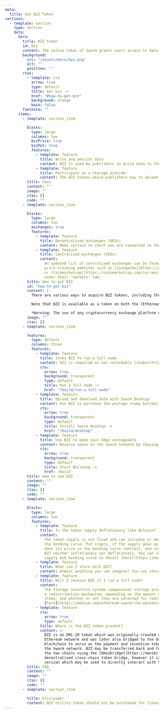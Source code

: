 ```yaml
---
meta:
  title: Get BZZ Token
sections:
  - template: section
    type: Section
    data:
      hero:
        title: BZZ token
        id: bzz
        content: The native token of Swarm grants users access to data relay and storage services while also serving as compensation for node operators who provide these services.
        background:
          src: "/assets/hero/bzz.png"
          alt: ""
          position: ""
        ctas:
          - template: cta
            arrow: true
            type: default
            title: Get bzz ->
            href: "#how-to-get-bzz"
            background: orange
            back: false
        footnote: ""
      items:
        - template: section_item

          blocks:
            type: large
            columns: two
            bzzPrice: true
            bzzPot: true
            features:
              - template: feature
                title: Write and persist data
                content: BZZ is used by publishers to write data to the Swarm network and have it stored securely for extended periods of time.
              - template: feature
                title: Participate as a storage provider
                content: The BZZ tokens which publishers pay to upload and store data on the Swarm network are redistributed to full node operators in exchange for the data storage services which they provide.
          title: Uses
          content: ""
          image: ""
          ctas: []
          code: ""
        - template: section_item

          blocks:
            type: large
            columns: two
            exchanges: true
            features:
              - template: feature
                title: Decentralised exchanges (DEXs)
                content: Make certain to check you are connected to the correct blockchain in your browser extension wallet (such as Metamask) when using any of these DEXes.
              - template: feature
                title: Centralised exchanges (CEXs)
                content:
                  An updated list of centralised exchanges can be found listed on
                  price-tracking websites such as [Coingecko](https://www.coingecko.com/en/coins/swarm#markets)
                  or [Coinmarketcap](https://coinmarketcap.com/currencies/ethereum-swarm/markets/)
                  under their ‘markets’ tab.
          title: How to get BZZ
          id: "how-to-get-bzz"
          content: |-
            There are various ways to acquire BZZ tokens, including through centralised custodial exchanges where BZZ can be traded for either fiat currency or cryptocurrency, and also through decentralised non-custodial exchanges and protocols where BZZ can be traded directly for other cryptocurrencies.

            Note that BZZ is available as a token on both the [Ethereum and Gnosis Chain blockchains](https://docs.ethswarm.org/docs/learn/tokens#swarm-ecosystem-tokens), however it is only the Gnosis version which can be used to [purchase postage stamp batches](https://docs.ethswarm.org/docs/develop/access-the-swarm/buy-a-stamp-batch) which are used for writing data to Swarm, and also used as [stake](https://docs.ethswarm.org/docs/bee/working-with-bee/staking) to operate a full node and earn BZZ for providing storage.

            *Warning: The use of any cryptocurrency exchange platform entails risks—it is vital to stay informed on the best practices in order avoid potential losses.*
          image: ""
          ctas: []
        - template: section_item

          features:
            type: default
            columns: three
            features:
              - template: feature
                title: Stake BZZ to run a full node
                content: BZZ is required as non-refundable [stake](https://docs.ethswarm.org/docs/bee/working-with-bee/staking) in order to operate a Swarm full node and become eligible for earning more BZZ in exchange for providing data storage services.
                cta:
                  arrow: true
                  background: transparent
                  type: default
                  title: Run a full node ->
                  href: "/build/run-a-full-node"
              - template: feature
                title: Upload and download data with Swarm Desktop
                content: Use BZZ to purchase the postage stamp batches which are used to pay for [publishing data on Swarm](https://docs.ethswarm.org/docs/desktop/upload-content). Install Swarm Desktop in order to [buy your first batch](https://docs.ethswarm.org/docs/desktop/postage-stamps) and get direct access to the Swarm P2P network.
                cta:
                  arrow: true
                  background: transparent
                  type: default
                  title: Install Swarm Desktop ->
                  href: "/build/desktop"
              - template: feature
                title: Use BZZ to make your dApp unstoppable
                content: Reserve space on the Swarm network by [buying postage stamp batches](https://docs.ethswarm.org/docs/learn/technology/contracts/postage-stamp) using BZZ so you can [host](https://docs.ethswarm.org/docs/develop/access-the-swarm/upload-a-directory) your censorship resistant decentralised application.
                cta:
                  arrow: true
                  background: transparent
                  type: default
                  title: Start Building ->
                  href: /build
          title: How to use BZZ
          content: ""
          image: ""
          ctas: []
          code: ""
        - template: section_item

          blocks:
            type: large
            columns: two
            features:
              - template: feature
                title: Is the token supply deflationary like Bitcoin?
                content:
                  The token supply is not fixed and can increase or decrease via
                  the bonding curve. Put simply, if the supply goes up by one token, so
                  does its price in the bonding curve contract, and vice versa. This makes
                  BZZ neither inflationary nor deflationary. You can read about Swarm’s
                  supply and bonding curve in detail [here](https://medium.com/ethereum-swarm/swarm-and-its-bzzaar-bonding-curve-ac2fa9889914).
              - template: feature
                title: What can I store with BZZ?
                content: Almost anything you can imagine! You can store and retrieve many types of data—from webpages, NFT metadata, archives, to database backups, streaming audio and video, and much more. You can get started with uploading data by [purchasing your first batch of stamps](https://docs.ethswarm.org/docs/develop/access-the-swarm/buy-a-stamp-batch).
              - template: feature
                title: Will I receive BZZ if I run a full node?
                content:
                  The storage incentive system compensates storage providers through
                  a redistribution mechanism, depending on the amount of BZZ tokens they
                  stake, and whether or not they are selected for redistribution. Read more about the incentive system
                  [here](https://medium.com/ethereum-swarm/the-mechanics-of-swarm-networks-storage-incentives-3bf68bf64ceb) and [here](https://docs.ethswarm.org/docs/bee/working-with-bee/staking#maximizing-staking-rewards).
              - template: feature
                cta:
                  arrow: true
                  type: default
                title: Where is the BZZ token present?
                content: >-
                  BZZ is an ERC-20 token which was originally created on the
                  Ethereum network and was later also bridged to the Gnosis Chain
                  blockchain to serve as the payment and incentive token for
                  the Swarm network. BZZ may be transferred back and forth between
                  the two chains using the [Omnibridge](https://omnibridge.gnosischain.com/bridge)
                  decentralised cross-chain token bridge, however it is only the Gnosis Chain
                  version which may be used to directly interact with Swarm.
          title: FAQ
          content: ""
          image: ""
          ctas: []
          code: ""
        - template: section_item

          title: Disclaimer
          content: BZZ utility token should not be purchased for financial gain or speculation. There are risks related with holding and using BZZ token and other cryptocurrency, staking and participating in the network as a node operator. The node may not receive any reward at all, amounts staked may be unexpectedly slashed, uploaded data may become unavailable or corrupt, temporarily or permanently lost depending on the performance of the network during these phases. Only by participating actively in the network, its parameters can be tested and patched when needed. An external audit on the upgrades will be conducted in parallel with the estimated delivery date being March 2023. All dates and information in this page is indicative and may change without prior warning. Follow us on discord and twitter for updates.
---
```

